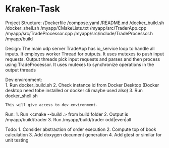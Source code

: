 # Kraken-Task

Project Structure:
    /Dockerfile
    /compose.yaml
    /README.md
    /docker_build.sh
    /docker_shell.sh
    /myapp/CMakeLists.txt
    /myapp/src/TraderApp.cpp
    /myapp/src/TradeProcessor.cpp
    /myapp/src/include/TradeProcessor.h
    /myapp/build

Design:
    The main udp server TradeApp has io_service loop to handle all inputs.
    It employes worker Thread for outputs.
    It uses mutexes to push input requests.
    Output threads pick input requests and parses and then process using TradeProcessor.
    It uses mutexes to synchronize operations in the output threads

Dev environment:    
    1. Run docker_build.sh
    2. Check instance id from Docker Desktop (Docker desktop need tobe installed or docker cli maybe used also)
    3. Run docker_shell.sh <imageid>

    This will give access to dev environment.

Run:
    1. Run <cmake --build .> from build folder
    2. Output is /myapp/build/trader
    3. Run /myapp/build/trader odd|even|all

Todo:
    1. Consider abstraction of order execution
    2. Compute top of book calculation 
    3. Add doxygen document generation
    4. Add gtest or similar for unit testing

